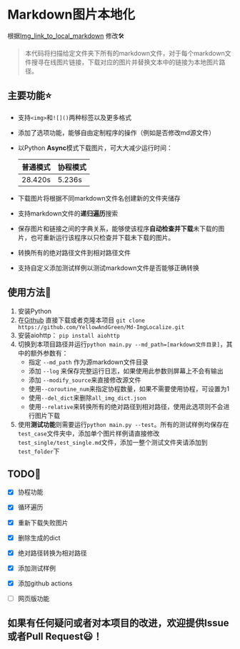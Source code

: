 # Markdown图片本地化
根据[Img_link_to_local_markdown](https://github.com/xZaR3y4p/Img_link_to_local_markdown)
修改🛠️

> 本代码将扫描给定文件夹下所有的markdown文件，对于每个markdown文件搜寻在线图片链接，下载对应的图片并替换文本中的链接为本地图片路径。

## 主要功能⭐
+ 支持`<img>`和`![]()`两种标签以及更多格式
+ 添加了选项功能，能够自由定制程序的操作（例如是否修改md源文件）
+ 以Python **Async**模式下载图片，可大大减少运行时间：

    |  普通模式   | 协程模式  |
    |  ----  | ----  |
    | 28.420s  | 5.236s |
+ 下载图片将根据不同markdown文件名创建新的文件夹储存
+ 支持markdown文件的**递归遍历**搜索
+ 保存图片和链接之间的字典关系，能够使该程序**自动检查并下载**未下载的图片，也可重新运行该程序以只检查并下载未下载的图片。
+ 转换所有的绝对路径文件到相对路径文件
+ 支持自定义添加测试样例以测试markdown文件是否能够正确转换


## 使用方法🚀
1. 安装Python
2. 在[Github](https://github.com/YellowAndGreen/Md-ImgLocalize)
直接下载或者克隆本项目 `git clone https://github.com/YellowAndGreen/Md-ImgLocalize.git`
3. 安装aiohttp： `pip install aiohttp`
4. 切换到本项目路径并运行`python main.py --md_path=[markdown文件目录]`，其中的额外参数有：
    + 指定 `--md_path` 作为源markdown文件目录
    + 添加 `--log` 来保存完整运行日志，如果使用此参数则屏幕上不会有输出
    + 添加 `--modify_source`来直接修改源文件
    + 使用`--coroutine_num`来指定协程数量，如果不需要使用协程，可设置为1
    + 使用`--del_dict`来删除`all_img_dict.json`
    + 使用`--relative`来转换所有的绝对路径到相对路径，使用此选项则不会进行图片下载
5. 使用**测试功能**则需要运行`python main.py --test`。所有的测试样例均保存在`test_case`文件夹中，添加单个图片样例请直接修改`test_single/test_single.md`文件，添加一整个测试文件夹请添加到`test_folder`下


## TODO📃

- [x] 协程功能
- [x] 循环遍历
- [x] 重新下载失败图片
- [x] 删除生成的dict
- [x] 绝对路径转换为相对路径
- [x] 添加测试样例
- [x] 添加github actions
- [ ] 网页版功能


## 如果有任何疑问或者对本项目的改进，欢迎提供Issue或者Pull Request😃！

